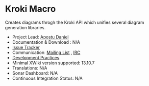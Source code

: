 # Kroki Macro

Creates diagrams throgh the Kroki API which unifies several diagram generation libraries.

* Project Lead: [Apostu Daniel](https://www.xwiki.org/xwiki/bin/view/XWiki/dapostu)
* Documentation & Download : N/A
* [Issue Tracker](https://jira.xwiki.org/projects/XKROKI)
* Communication: [Mailing List](http://dev.xwiki.org/xwiki/bin/view/Community/MailingLists)
  , [IRC](http://dev.xwiki.org/xwiki/bin/view/Community/IRC)
* [Development Practices](http://dev.xwiki.org/xwiki/bin/view/Main/WebHome)
* Minimal XWiki version supported: 13.10.7
* Translations: N/A
* Sonar Dashboard: N/A
* Continuous Integration Status: N/A
